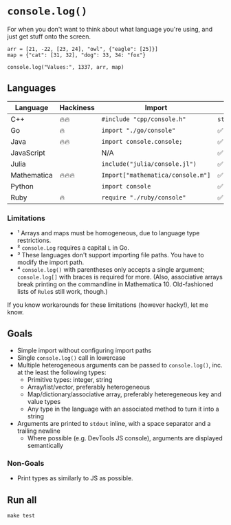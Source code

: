 # `console.log()`

For when you don't want to think about what language you're using, and just get stuff onto the screen.

    arr = [21, -22, [23, 24], "owl", {"eagle": [25]}]
    map = {"cat": [31, 32], "dog": 33, 34: "fox"}

    console.log("Values:", 1337, arr, map)

## Languages

| Language   | Hackiness | Import                            | Arrays        | Maps       | Limitations |
|------------|-----------|---------------------------------- |---------------|------------|-----|
| C++        | 🔥🔥        | `#include "cpp/console.h"`        | `std::vector` | `std::map` | ¹ |
| Go         | 🔥         | `import "./go/console"`           | ✅             | ✅          | ¹ ² |
| Java       | 🔥🔥        | `import console.console;`         | ✅             | [TODO](https://github.com/lgarron/console.log/issues/6) | ¹ ³ |
| JavaScript |           | N/A                               | ✅             | ✅          | |
| Julia      |           | `include("julia/console.jl")`     | ✅             | ✅          | |
| Mathematica| 🔥🔥🔥       | `Import["mathematica/console.m"]` | ✅             | ✅          | ⁴ |
| Python     |           | `import console`                  | ✅             | ✅          | ³ |
| Ruby       | 🔥         | `require "./ruby/console"`        | ✅             | ✅          | |

### Limitations

- ¹ Arrays and maps must be homogeneous, due to language type restrictions.
- ² `console.Log` requires a capital `L` in Go.
- ³ These languages don't support importing file paths. You have to modify the import path.
- ⁴ `console.log()` with parentheses only accepts a single argument; `console.log[]` with braces is required for more. (Also, associative arrays break printing on the commandline in Mathematica 10. Old-fashioned lists of `Rule`s still work, though.)

If you know workarounds for these limitations (however hacky!), let me know.

## Goals

- Simple import without configuring import paths
- Single `console.log()` call in lowercase
- Multiple heterogeneous arguments can be passed to `console.log()`, inc. at the least the following types:
  - Primitive types: integer, string
  - Array/list/vector, preferably heterogeneous
  - Map/dictionary/associative array, preferably heteregeneous key and value types
  - Any type in the language with an associated method to turn it into a string
- Arguments are printed to `stdout` inline, with a space separator and a trailing newline
  - Where possible (e.g. DevTools JS console), arguments are displayed semantically

### Non-Goals

- Print types as similarly to JS as possible.

## Run all

```
make test
```
